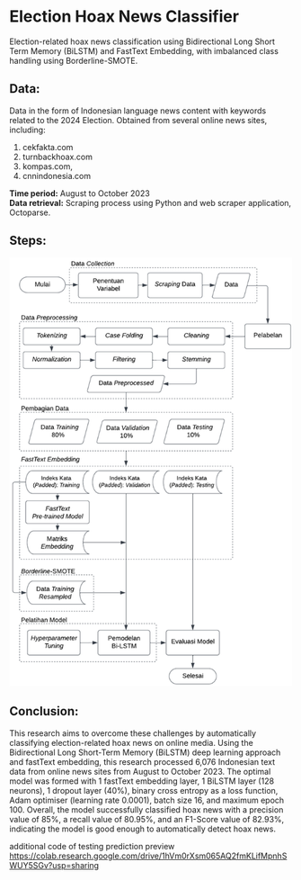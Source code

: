 # Election Hoax News Classifier
Election-related hoax news classification using Bidirectional Long Short Term Memory (BiLSTM) and FastText Embedding, with imbalanced class handling using Borderline-SMOTE.

## Data:
Data in the form of Indonesian language news content with keywords related to the 2024 Election. Obtained from several online news sites, including:
1. cekfakta.com
2. turnbackhoax.com
3. kompas.com,
4. cnnindonesia.com

**Time period:** August to October 2023\
**Data retrieval:** Scraping process using Python and web scraper application, Octoparse.

## Steps:
![alt text](https://github.com/aissaputrip/Election_Hoax_News_Classifier/blob/main/images/alur_penelitian.png?raw=true)

## Conclusion:
This research aims to overcome these challenges by automatically classifying election-related hoax news on online media. Using the Bidirectional Long Short-Term Memory (BiLSTM) deep learning approach and fastText embedding, this research processed 6,076 Indonesian text data from online news sites from August to October 2023. The optimal model was formed with 1 fastText embedding layer, 1 BiLSTM layer (128 neurons), 1 dropout layer (40%), binary cross entropy as a loss function, Adam optimiser (learning rate 0.0001), batch size 16, and maximum epoch 100. Overall, the model successfully classified hoax news with a precision value of 85%, a recall value of 80.95%, and an F1-Score value of 82.93%, indicating the model is good enough to automatically detect hoax news.

additional code of testing prediction preview
https://colab.research.google.com/drive/1hVm0rXsm065AQ2fmKLifMpnhSWUY5SGv?usp=sharing
